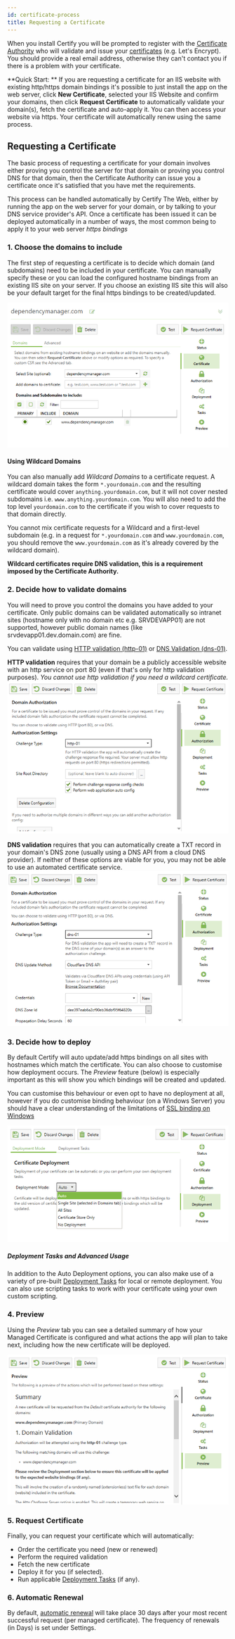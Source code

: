```yaml
---
id: certificate-process
title: Requesting a Certificate
---
```


When you install Certify you will be prompted to register with the [Certificate Authority](guides/certificate-authorities) who will validate and issue your [certificates](guides/certificates) (e.g. Let's Encrypt). You should provide a real email address, otherwise they can't contact you if there is a problem with your certificate. 

**Quick Start: ** If you are requesting a certificate for an IIS website with existing http/https domain bindings it's possible to just install the app on the web server, click **New Certificate**, selected your IIS Website and confirm your domains, then click **Request Certificate** to automatically validate your domain(s), fetch the certificate and auto-apply it. You can then access your website via https. Your certificate will automatically renew using the same process.

## Requesting a Certificate
The basic process of requesting a certificate for your domain involves either proving you control the server for that domain or proving you control DNS for that domain, then the Certificate Authority can issue you a certificate once it's satisfied that you have met the requirements. 

This process can be handled automatically by Certify The Web, either by running the app on the web server for your domain, or by talking to your DNS service provider's API. Once a certificate has been issued it can be deployed automatically in a number of ways, the most common being to apply it to your web server *https bindings*

### 1. Choose the domains to include
The first step of requesting a certificate is to decide which domain (and subdomains) need to be included in your certificate. You can manually specify these or you can load the configured hostname bindings from an existing IIS site on your server. If you choose an existing IIS site this will also be your default target for the final https bindings to be created/updated.

![Choosing Domains](/assets/screens/ChooseDomains.png)

#### Using Wildcard Domains
You can also manually add *Wildcard Domains* to a certificate request. A wildcard domain takes the form `*.yourdomain.com` and the resulting certificate would cover `anything.yourdomain.com`, but it will not cover nested subdomains i.e. `www.anything.yourdomain.com`. You will also need to add the top level `yourdomain.com` to the certificate if you wish to cover requests to that domain directly.

You cannot mix certificate requests for a Wildcard and a first-level subdomain (e.g. in a request for `*.yourdomain.com` and `www.yourdomain.com`, you should remove the `www.yourdomain.com` as it's already covered by the wildcard domain).

**Wildcard certificates require DNS validation, this is a requirement imposed by the Certificate Authority.**

### 2. Decide how to validate domains
You will need to prove you control the domains you have added to your certificate. Only public domains can be validated automatically so intranet sites (hostname only with no domain etc e.g. SRVDEVAPP01) are not supported, however public domain names (like srvdevapp01.dev.domain.com) are fine.

You can validate using [HTTP validation (http-01)](http-validation) or [DNS Validation (dns-01)](dns/validation). 

**HTTP validation** requires that your domain be a publicly accessible website with an http service on port 80 (even if that's only for http validation purposes). <em>You cannot use http validation if you need a wildcard certificate.</em>
![HTTP Validation](/assets/screens/Auth_http.png)

**DNS validation** requires that you can automatically create a TXT record in your domain's DNS zone (usually using a DNS API from a cloud DNS provider). If neither of these options are viable for you, you may not be able to use an automated certificate service.
![DNS Validation](/assets/screens/Auth_DNS.png)

### 3. Decide how to deploy
By default Certify will auto update/add https bindings on all sites with hostnames which match the certificate. You can also choose to customise how deployment occurs. The *Preview* feature (below) is especially important as this will show you which bindings will be created and updated.

You can customise this behaviour or even opt to have no deployment at all, however if you do customise binding behaviour (on a Windows Server) you should have a clear understanding of the limitations of [SSL binding on Windows](guides/ssl-windows)

![Deployment](/assets/screens/Deployment_Auto.png)

##### Deployment Tasks and Advanced Usage
In addition to the Auto Deployment options, you can also make use of a variety of pre-built [Deployment Tasks](deployment/tasks_intro) for local or remote deployment. You can also use scripting tasks to work with your certificate using your own custom scripting.

### 4. Preview
Using the *Preview* tab you can see a detailed summary of how your Managed Certificate is configured and what actions the app will plan to take next, including how the new certificate will be deployed.

![Deployment](/assets/screens/Preview_1.png)

### 5. Request Certificate
Finally, you can request your certificate which will automatically:
- Order the certificate you need (new or renewed)
- Perform the required validation
- Fetch the new certificate 
- Deploy it for you (if selected).
- Run applicable [Deployment Tasks](deployment/tasks_intro) (if any).

### 6. Automatic Renewal

By default, [automatic renewal](renewals) will take place 30 days after your most recent successful request (per managed certificate). The frequency of renewals (in Days) is set under Settings.